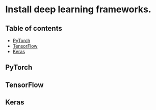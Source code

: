 # Install deep learning frameworks.

## Table of contents

* [PyTorch](#pytorch)
* [TensorFlow](#tensorflow)
* [Keras](#keras)

## PyTorch

## TensorFlow

## Keras
